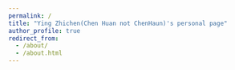 ```yaml
---
permalink: /
title: "Ying Zhichen(Chen Huan not ChenHaun)'s personal page"
author_profile: true
redirect_from: 
  - /about/
  - /about.html
---
```



